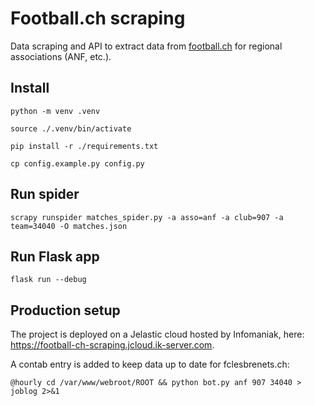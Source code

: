 # Football.ch scraping

Data scraping and API to extract data from [football.ch](https://football.ch) for regional associations (ANF, etc.).

## Install

    python -m venv .venv

    source ./.venv/bin/activate

    pip install -r ./requirements.txt

    cp config.example.py config.py

## Run spider

    scrapy runspider matches_spider.py -a asso=anf -a club=907 -a team=34040 -O matches.json

## Run Flask app

    flask run --debug

## Production setup

The project is deployed on a Jelastic cloud hosted by Infomaniak, here: https://football-ch-scraping.jcloud.ik-server.com.

A contab entry is added to keep data up to date for fclesbrenets.ch:

    @hourly cd /var/www/webroot/ROOT && python bot.py anf 907 34040 > joblog 2>&1
